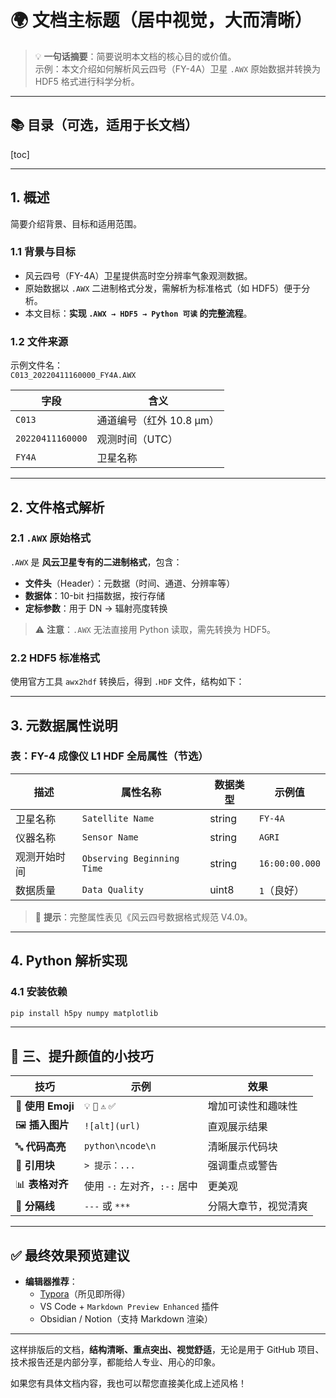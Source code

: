 # 🌍 文档主标题（居中视觉，大而清晰）

> 💡 **一句话摘要**：简要说明本文档的核心目的或价值。  
> 示例：本文介绍如何解析风云四号（FY-4A）卫星 `.AWX` 原始数据并转换为 HDF5 格式进行科学分析。

---

## 📚 目录（可选，适用于长文档）
[toc]

---

## 1. 概述

简要介绍背景、目标和适用范围。

### 1.1 背景与目标
- 风云四号（FY-4A）卫星提供高时空分辨率气象观测数据。
- 原始数据以 `.AWX` 二进制格式分发，需解析为标准格式（如 HDF5）便于分析。
- 本文目标：**实现 `.AWX → HDF5 → Python 可读` 的完整流程**。

### 1.2 文件来源
示例文件名：  
`C013_20220411160000_FY4A.AWX`

| 字段 | 含义 |
|------|------|
| `C013` | 通道编号（红外 10.8 µm） |
| `20220411160000` | 观测时间（UTC） |
| `FY4A` | 卫星名称 |

---

## 2. 文件格式解析

### 2.1 `.AWX` 原始格式
`.AWX` 是 **风云卫星专有的二进制格式**，包含：
- **文件头**（Header）：元数据（时间、通道、分辨率等）
- **数据体**：10-bit 扫描数据，按行存储
- **定标参数**：用于 DN → 辐射亮度转换

> ⚠️ **注意**：`.AWX` 无法直接用 Python 读取，需先转换为 HDF5。

### 2.2 HDF5 标准格式
使用官方工具 `awx2hdf` 转换后，得到 `.HDF` 文件，结构如下：


---

## 3. 元数据属性说明

### 表：FY-4 成像仪 L1 HDF 全局属性（节选）

| 描述 | 属性名称 | 数据类型 | 示例值 |
|------|----------|----------|--------|
| 卫星名称 | `Satellite Name` | string | `FY-4A` |
| 仪器名称 | `Sensor Name` | string | `AGRI` |
| 观测开始时间 | `Observing Beginning Time` | string | `16:00:00.000` |
| 数据质量 | `Data Quality` | uint8 | `1`（良好） |

> 📌 **提示**：完整属性表见《风云四号数据格式规范 V4.0》。

---

## 4. Python 解析实现

### 4.1 安装依赖

```bash
pip install h5py numpy matplotlib
```

---

## 🎨 三、提升颜值的小技巧

| 技巧 | 示例 | 效果 |
|------|------|------|
| 🌈 **使用 Emoji** | `💡` `📌` `⚠️` `✅` | 增加可读性和趣味性 |
| 🖼️ **插入图片** | `![alt](url)` | 直观展示结果 |
| 🔤 **代码高亮** | ````python\ncode\n```` | 清晰展示代码块 |
| 📌 **引用块** | `> 提示：...` | 强调重点或警告 |
| 📊 **表格对齐** | 使用 `-:` 左对齐，`:-:` 居中 | 更美观 |
| 🧩 **分隔线** | `---` 或 `***` | 分隔大章节，视觉清爽 |

---

## ✅ 最终效果预览建议

- **编辑器推荐**：
  - [Typora](https://typora.io/)（所见即所得）
  - VS Code + `Markdown Preview Enhanced` 插件
  - Obsidian / Notion（支持 Markdown 渲染）

---

这样排版后的文档，**结构清晰、重点突出、视觉舒适**，无论是用于 GitHub 项目、技术报告还是内部分享，都能给人专业、用心的印象。

如果您有具体文档内容，我也可以帮您直接美化成上述风格！